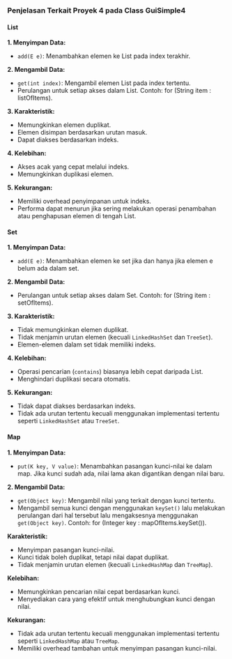 ### Penjelasan Terkait Proyek 4 pada Class GuiSimple4

#### List
**1. Menyimpan Data:**
- `add(E e)`: Menambahkan elemen ke List pada index terakhir.

**2. Mengambil Data:**
- `get(int index)`: Mengambil elemen List pada index tertentu.
- Perulangan untuk setiap akses dalam List. Contoh: for (String item : listOfItems).

**3. Karakteristik:**
- Memungkinkan elemen duplikat.
- Elemen disimpan berdasarkan urutan masuk.
- Dapat diakses berdasarkan indeks.

**4. Kelebihan:**
- Akses acak yang cepat melalui indeks.
- Memungkinkan duplikasi elemen.

**5. Kekurangan:**
- Memiliki overhead penyimpanan untuk indeks.
- Performa dapat menurun jika sering melakukan operasi penambahan atau penghapusan elemen di tengah List.

#### Set
**1. Menyimpan Data:**
- `add(E e)`: Menambahkan elemen ke set jika dan hanya jika elemen e belum ada dalam set.

**2. Mengambil Data:**
- Perulangan untuk setiap akses dalam Set. Contoh: for (String item : setOfItems).

**3. Karakteristik:**
- Tidak memungkinkan elemen duplikat.
- Tidak menjamin urutan elemen (kecuali `LinkedHashSet` dan `TreeSet`).
- Elemen-elemen dalam set tidak memiliki indeks.

**4. Kelebihan:**
- Operasi pencarian (`contains`) biasanya lebih cepat daripada List.
- Menghindari duplikasi secara otomatis.

**5. Kekurangan:**
- Tidak dapat diakses berdasarkan indeks.
- Tidak ada urutan tertentu kecuali menggunakan implementasi tertentu seperti `LinkedHashSet` atau `TreeSet`.

#### Map
**1. Menyimpan Data:**
- `put(K key, V value)`: Menambahkan pasangan kunci-nilai ke dalam map. Jika kunci sudah ada, nilai lama akan digantikan dengan nilai baru.

**2. Mengambil Data:**
- `get(Object key)`: Mengambil nilai yang terkait dengan kunci tertentu.
- Mengambil semua kunci dengan menggunakan `keySet()` lalu melakukan perulangan dari hal tersebut lalu mengaksesnya menggunakan `get(Object key)`. Contoh: for (Integer key : mapOfItems.keySet()).

**Karakteristik:**
- Menyimpan pasangan kunci-nilai.
- Kunci tidak boleh duplikat, tetapi nilai dapat duplikat.
- Tidak menjamin urutan elemen (kecuali `LinkedHashMap` dan `TreeMap`).

**Kelebihan:**
- Memungkinkan pencarian nilai cepat berdasarkan kunci.
- Menyediakan cara yang efektif untuk menghubungkan kunci dengan nilai.

**Kekurangan:**
- Tidak ada urutan tertentu kecuali menggunakan implementasi tertentu seperti `LinkedHashMap` atau `TreeMap`.
- Memiliki overhead tambahan untuk menyimpan pasangan kunci-nilai.